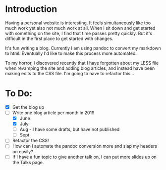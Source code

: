 # Introduction

Having a personal website is interesting. It feels simultaneously like too much work yet also not much work at all. When I sit down and get started with something on the site, I find that time passes pretty quickly. But it's difficult in the first place to get started with changes. 

It's fun writing a blog. Currently I am using pandoc to convert my markdown to html. Eventually I'd like to make this process more automated.

To my horror, I discovered recently that I have forgotten about my LESS file when revamping the site and adding blog articles, and instead have been making edits to the CSS file. I'm going to have to refactor this...

# To Do:
* [x] Get the blog up
* [ ] Write one blog article per month in 2019
    * [x] June
    * [x] July
    * [ ] Aug - I have some drafts, but have not published
    * [ ] Sept
* [ ] Refactor the CSS!
* [ ] How can I automate the pandoc conversion more and slap my headers on easily?
* [ ] If I have a fun topic to give another talk on, I can put more slides up on the Talks page.
